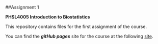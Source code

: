 ##Assignment 1

**PHSL4005 Introduction to Biostatistics**

This repository contains files for the first assignment of the course.

You can find the __*gitHub pages*__ site for the course at the following [site](https://kamermanpr.github.io/PHSL4005-introductory-biostats.git). 
